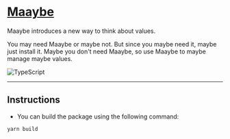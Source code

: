 # [Maaybe](.)

Maaybe introduces a new way to think about values.

You may need Maaybe or maybe not. But since you maybe need it, maybe just install it. Maybe you don't need Maaybe, so use Maaybe to maybe manage maybe values.

![TypeScript](https://img.shields.io/badge/TypeScript-5-4476c0?style=for-the-badge&logo=typescript)

---

## Instructions

- You can build the package using the following command:

```sh
yarn build
```
